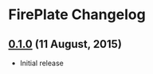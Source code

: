 # FirePlate Changelog

## [0.1.0](https://github.com/miduku/fireplate/releases/tag/v0.1.0) (11 August, 2015)

* Initial release
